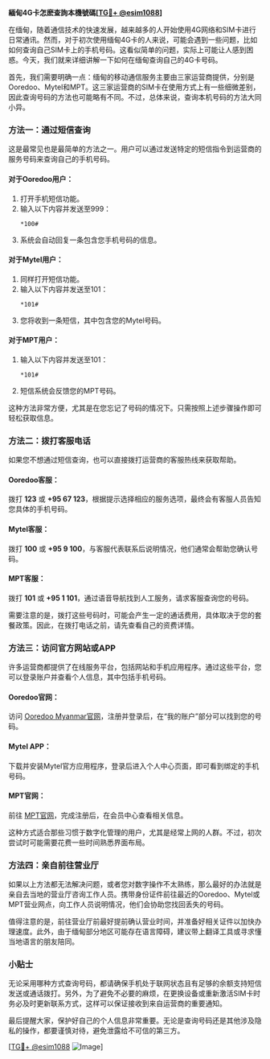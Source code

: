 **緬甸4G卡怎麽查詢本機號碼[[TG💪+ @esim1088](https://t.me/s/esim1088)]**

在缅甸，随着通信技术的快速发展，越来越多的人开始使用4G网络和SIM卡进行日常通讯。然而，对于初次使用缅甸4G卡的人来说，可能会遇到一些问题，比如如何查询自己SIM卡上的手机号码。这看似简单的问题，实际上可能让人感到困惑。今天，我们就来详细讲解一下如何在缅甸查询自己的4G卡号码。

首先，我们需要明确一点：缅甸的移动通信服务主要由三家运营商提供，分别是Ooredoo、Mytel和MPT。这三家运营商的SIM卡在使用方式上有一些细微差别，因此查询号码的方法也可能略有不同。不过，总体来说，查询本机号码的方法大同小异。

### 方法一：通过短信查询

这是最常见也是最简单的方法之一。用户可以通过发送特定的短信指令到运营商的服务号码来查询自己的手机号码。

#### 对于Ooredoo用户：
1. 打开手机短信功能。
2. 输入以下内容并发送至999：
   ```
   *100#
   ```
3. 系统会自动回复一条包含您手机号码的信息。

#### 对于Mytel用户：
1. 同样打开短信功能。
2. 输入以下内容并发送至101：
   ```
   *101#
   ```
3. 您将收到一条短信，其中包含您的Mytel号码。

#### 对于MPT用户：
1. 输入以下内容并发送至101：
   ```
   *101#
   ```
2. 短信系统会反馈您的MPT号码。

这种方法非常方便，尤其是在您忘记了号码的情况下。只需按照上述步骤操作即可轻松获取信息。

### 方法二：拨打客服电话

如果您不想通过短信查询，也可以直接拨打运营商的客服热线来获取帮助。

#### Ooredoo客服：
拨打 **123** 或 **+95 67 123**，根据提示选择相应的服务选项，最终会有客服人员告知您具体的手机号码。

#### Mytel客服：
拨打 **100** 或 **+95 9 100**，与客服代表联系后说明情况，他们通常会帮助您确认号码。

#### MPT客服：
拨打 **101** 或 **+95 1 101**，通过语音导航找到人工服务，请求客服查询您的号码。

需要注意的是，拨打这些号码时，可能会产生一定的通话费用，具体取决于您的套餐政策。因此，在拨打电话之前，请先查看自己的资费详情。

### 方法三：访问官方网站或APP

许多运营商都提供了在线服务平台，包括网站和手机应用程序。通过这些平台，您可以登录账户并查看个人信息，其中包括手机号码。

#### Ooredoo官网：
访问 [Ooredoo Myanmar官网](http://www.ooredoo.com.mm)，注册并登录后，在“我的账户”部分可以找到您的号码。

#### Mytel APP：
下载并安装Mytel官方应用程序，登录后进入个人中心页面，即可看到绑定的手机号码。

#### MPT官网：
前往 [MPT官网](http://www.mpt.com.mm)，完成注册后，在会员中心查看相关信息。

这种方式适合那些习惯于数字化管理的用户，尤其是经常上网的人群。不过，初次尝试时可能需要花费一些时间熟悉界面布局。

### 方法四：亲自前往营业厅

如果以上方法都无法解决问题，或者您对数字操作不太熟练，那么最好的办法就是亲自去当地的营业厅咨询工作人员。携带身份证件前往最近的Ooredoo、Mytel或MPT营业网点，向工作人员说明情况，他们会协助您找回丢失的号码。

值得注意的是，前往营业厅前最好提前确认营业时间，并准备好相关证件以加快办理速度。此外，由于缅甸部分地区可能存在语言障碍，建议带上翻译工具或寻求懂当地语言的朋友陪同。

### 小贴士

无论采用哪种方式查询号码，都请确保手机处于联网状态且有足够的余额支持短信发送或通话拨打。另外，为了避免不必要的麻烦，在更换设备或重新激活SIM卡时务必及时更新联系方式，这样可以保证接收到来自运营商的重要通知。

最后提醒大家，保护好自己的个人信息非常重要。无论是查询号码还是其他涉及隐私的操作，都要谨慎对待，避免泄露给不可信的第三方。

[[TG💪+ @esim1088](https://t.me/s/esim1088) ![Image](https://i.postimg.cc/4NQfJmqS/Snipaste-2025-05-13-00-14-12.png)]